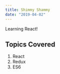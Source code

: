```yaml
---
title: Shimmy Shammy
date: "2019-04-02"
---
```


Learning React!

## Topics Covered

1. React
1. Redux
1. ES6